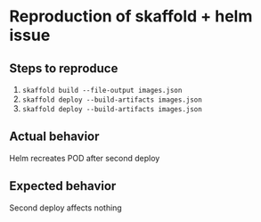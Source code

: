 # Reproduction of skaffold + helm issue

## Steps to reproduce

1. `skaffold build --file-output images.json`
1. `skaffold deploy --build-artifacts images.json`
1. `skaffold deploy --build-artifacts images.json`

## Actual behavior

Helm recreates POD after second deploy

## Expected behavior

Second deploy affects nothing
